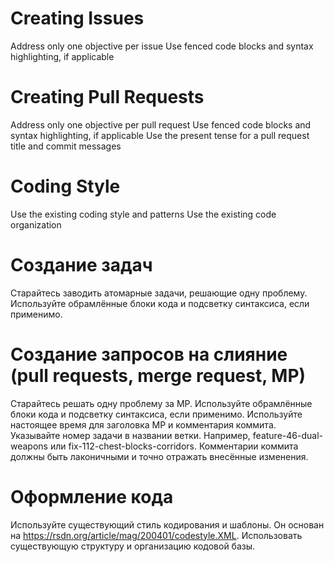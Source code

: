 # Creating Issues
Address only one objective per issue
Use fenced code blocks and syntax highlighting, if applicable

# Creating Pull Requests
Address only one objective per pull request
Use fenced code blocks and syntax highlighting, if applicable
Use the present tense for a pull request title and commit messages

# Coding Style
Use the existing coding style and patterns
Use the existing code organization


# Создание задач
Старайтесь заводить атомарные задачи, решающие одну проблему.
Используйте обрамлённые блоки кода и подсветку синтаксиса, если применимо.

# Создание запросов на слияние (pull requests, merge request, МР)
Старайтесь решать одну проблему за МР.
Используйте обрамлённые блоки кода и подсветку синтаксиса, если применимо.
Используйте настоящее время для заголовка МР и комментария коммита.
Указывайте номер задачи в названии ветки. Например, feature-46-dual-weapons или fix-112-chest-blocks-corridors.
Комментарии коммита должны быть лаконичными и точно отражать внесённые изменения.

# Оформление кода
Используйте существующий стиль кодирования и шаблоны. Он основан на https://rsdn.org/article/mag/200401/codestyle.XML.
Использовать существующую структуру и организацию кодовой базы.

